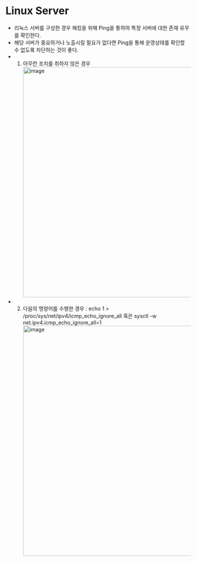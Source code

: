 Linux Server
============
* 리눅스 서버를 구성한 경우 해킹을 위해 Ping을 통하여 특정 서버에 대한 존재 유무를 확인한다.
* 해당 서버가 중요하거나 노출시킬 필요가 없다면 Ping을 통해 운영상태를 확인할 수 없도록 차단하는 것이 좋다.
* 1) 아무런 조치를 취하지 않은 경우</br>
     <img width="627" alt="image" src="https://user-images.githubusercontent.com/70207093/178438486-37fcf3d3-edf7-4227-b7e6-69be75fe3918.png">
* 2) 다음의 명령어를 수행한 경우 : echo 1 > /proc/sys/net/ipv4/icmp_echo_ignore_all 혹은 sysctl -w net.ipv4.icmp_echo_ignore_all=1
     <img width="627" alt="image" src="https://user-images.githubusercontent.com/70207093/178439007-4e651649-4b32-4096-9e6b-b5226f247929.png">

